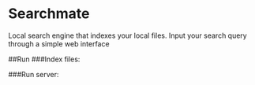 # Searchmate
Local search engine that indexes your local files. Input your search query through a simple web interface

##Run
###Index files:

###Run server:
